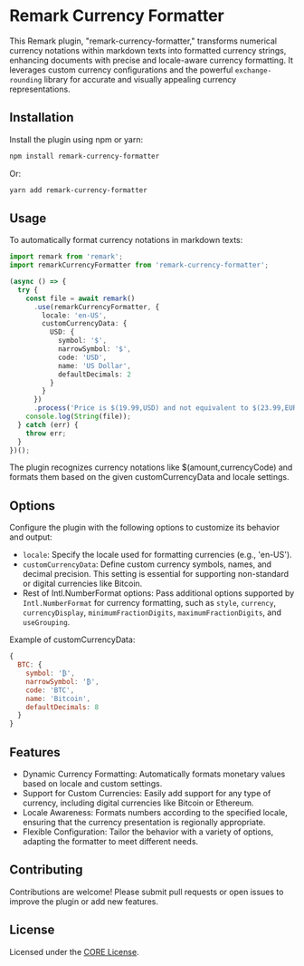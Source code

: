 # Remark Currency Formatter

This Remark plugin, "remark-currency-formatter," transforms numerical currency notations within markdown texts into formatted currency strings, enhancing documents with precise and locale-aware currency formatting. It leverages custom currency configurations and the powerful `exchange-rounding` library for accurate and visually appealing currency representations.

## Installation

Install the plugin using npm or yarn:

```bash
npm install remark-currency-formatter
```

Or:

```bash
yarn add remark-currency-formatter
```

## Usage

To automatically format currency notations in markdown texts:

```typescript
import remark from 'remark';
import remarkCurrencyFormatter from 'remark-currency-formatter';

(async () => {
  try {
    const file = await remark()
      .use(remarkCurrencyFormatter, {
        locale: 'en-US',
        customCurrencyData: {
          USD: {
            symbol: '$',
            narrowSymbol: '$',
            code: 'USD',
            name: 'US Dollar',
            defaultDecimals: 2
          }
        }
      })
      .process('Price is $(19.99,USD) and not equivalent to $(23.99,EUR).');
    console.log(String(file));
  } catch (err) {
    throw err;
  }
})();
```

The plugin recognizes currency notations like $(amount,currencyCode) and formats them based on the given customCurrencyData and locale settings.

## Options

Configure the plugin with the following options to customize its behavior and output:

- `locale`: Specify the locale used for formatting currencies (e.g., 'en-US').
- `customCurrencyData`: Define custom currency symbols, names, and decimal precision. This setting is essential for supporting non-standard or digital currencies like Bitcoin.
- Rest of Intl.NumberFormat options: Pass additional options supported by `Intl.NumberFormat` for currency formatting, such as `style`, `currency`, `currencyDisplay`, `minimumFractionDigits`, `maximumFractionDigits`, and `useGrouping`.

Example of customCurrencyData:

```js
{
  BTC: {
    symbol: '₿',
    narrowSymbol: '₿',
    code: 'BTC',
    name: 'Bitcoin',
    defaultDecimals: 8
  }
}
```

## Features

- Dynamic Currency Formatting: Automatically formats monetary values based on locale and custom settings.
- Support for Custom Currencies: Easily add support for any type of currency, including digital currencies like Bitcoin or Ethereum.
- Locale Awareness: Formats numbers according to the specified locale, ensuring that the currency presentation is regionally appropriate.
- Flexible Configuration: Tailor the behavior with a variety of options, adapting the formatter to meet different needs.

## Contributing

Contributions are welcome! Please submit pull requests or open issues to improve the plugin or add new features.

## License

Licensed under the [CORE License](LICENSE).
